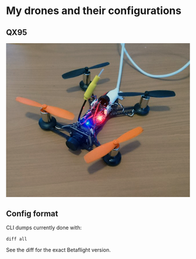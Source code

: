 # My drones and their configurations

## QX95

![QX95](QX95/pic.png?raw=true "QX95")

## Config format

CLI dumps currently done with:

    diff all

See the diff for the exact Betaflight version.
